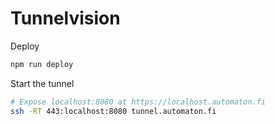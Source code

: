 # Tunnelvision

Deploy

```sh
npm run deploy
```

Start the tunnel

```sh
# Expose localhost:8080 at https://localhost.automaton.fi
ssh -RT 443:localhost:8080 tunnel.automaton.fi
```
